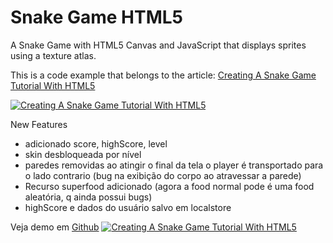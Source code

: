 # Snake Game HTML5
A Snake Game with HTML5 Canvas and JavaScript that displays sprites using a texture atlas.

This is a code example that belongs to the article: [Creating A Snake Game Tutorial With HTML5](http://rembound.com/articles/creating-a-snake-game-tutorial-with-html5)

[![Creating A Snake Game Tutorial With HTML5](screenshot.png?raw=true)](http://rembound.com/articles/creating-a-snake-game-tutorial-with-html5)

New Features 
 - adicionado score, highScore, level
 - skin desbloqueada por nível
 - paredes removidas ao atingir o final da tela o player é transportado para o lado contrario (bug na exibição do corpo ao atravessar a parede) 
 - Recurso superfood adicionado (agora a food normal pode é uma food aleatória, q ainda possui bugs) 
 - highScore e dados do usuário salvo em localstore

Veja demo em [Github](https://gigllyan.github.io/cv/projetos/games/snake2/)
[![Creating A Snake Game Tutorial With HTML5](screenshot.png?raw=true)](https://gigllyan.github.io/cv/projetos/games/snake2/)